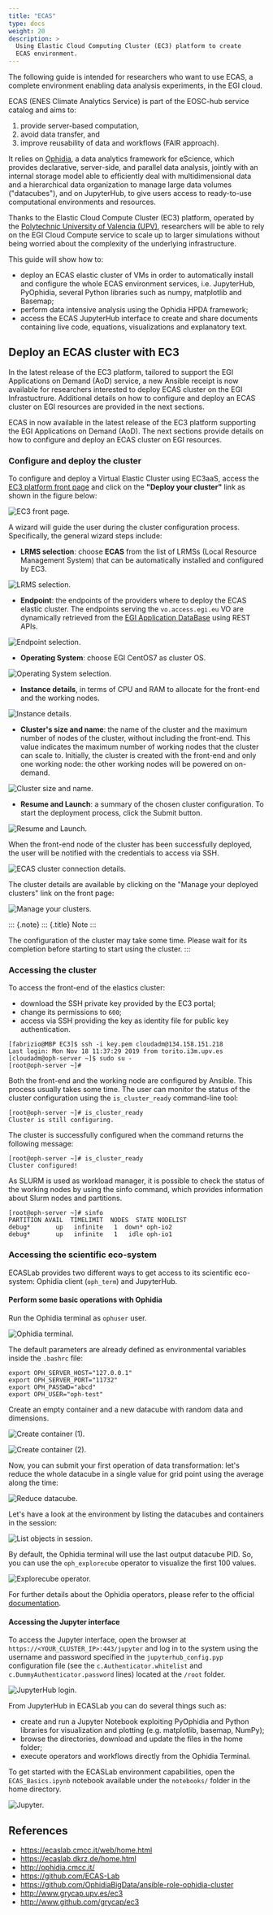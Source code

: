 ```yaml
---
title: "ECAS"
type: docs
weight: 20
description: >
  Using Elastic Cloud Computing Cluster (EC3) platform to create
  ECAS environment.
---
```


The following guide is intended for researchers who want to use ECAS, a
complete environment enabling data analysis experiments, in the EGI
cloud.

ECAS (ENES Climate Analytics Service) is part of the EOSC-hub service
catalog and aims to:

1.  provide server-based computation,
2.  avoid data transfer, and
3.  improve reusability of data and workflows (FAIR approach).

It relies on [Ophidia](http://ophidia.cmcc.it/), a data analytics
framework for eScience, which provides declarative, server-side, and
parallel data analysis, jointly with an internal storage model able to
efficiently deal with multidimensional data and a hierarchical data
organization to manage large data volumes ("datacubes"), and on
JupyterHub, to give users access to ready-to-use computational
environments and resources.

Thanks to the Elastic Cloud Compute Cluster (EC3) platform, operated by
the [Polytechnic University of Valencia
(UPV)](http://www.upv.es/index-en.html), researchers will be able to
rely on the EGI Cloud Compute service to scale up to larger simulations
without being worried about the complexity of the underlying
infrastructure.

This guide will show how to:

-   deploy an ECAS elastic cluster of VMs in order to automatically
    install and configure the whole ECAS environment services, i.e.
    JupyterHub, PyOphidia, several Python libraries such as numpy,
    matplotlib and Basemap;
-   perform data intensive analysis using the Ophidia HPDA framework;
-   access the ECAS JupyterHub interface to create and share documents
    containing live code, equations, visualizations and explanatory
    text.

## Deploy an ECAS cluster with EC3

In the latest release of the EC3 platform, tailored to support the EGI
Applications on Demand (AoD) service, a new Ansible receipt is now
available for researchers interested to deploy ECAS cluster on the EGI
Infrastuctrure. Additional details on how to configure and deploy an
ECAS cluster on EGI resources are provided in the next sections.

ECAS in now available in the latest release of the EC3 platform
supporting the EGI Applications on Demand (AoD). The next sections
provide details on how to configure and deploy an ECAS cluster on EGI
resources.

### Configure and deploy the cluster

To configure and deploy a Virtual Elastic Cluster using EC3aaS, access
the [EC3 platform front
page](https://servproject.i3m.upv.es/ec3-ltos/index.php) and click on
the **\"Deploy your cluster\"** link as shown in the figure below:

![EC3 front page.](../ecas-front.png)

A wizard will guide the user during the cluster configuration process.
Specifically, the general wizard steps include:

-   **LRMS selection**: choose **ECAS** from the list of LRMSs (Local
    Resource Management System) that can be automatically installed and
    configured by EC3.

![LRMS selection.](../ecas-lrms.png)

-   **Endpoint**: the endpoints of the providers where to deploy the
    ECAS elastic cluster. The endpoints serving the `vo.access.egi.eu`
    VO are dynamically retrieved from the [EGI Application
    DataBase](https://appdb.egi.eu/) using REST APIs.

![Endpoint selection.](../ecas-endpoint.png)

-   **Operating System**: choose EGI CentOS7 as cluster OS.

![Operating System selection.](../ecas-os.png)

-   **Instance details**, in terms of CPU and RAM to allocate for the
    front-end and the working nodes.

![Instance details.](../ecas-instance.png)

-   **Cluster's size and name**: the name of the cluster and the maximum
    number of nodes of the cluster, without including the front-end.
    This value indicates the maximum number of working nodes that the
    cluster can scale to. Initially, the cluster is created with the
    front-end and only one working node: the other working nodes will be
    powered on on-demand.

![Cluster size and name.](../ecas-size.png)

-   **Resume and Launch**: a summary of the chosen cluster
    configuration. To start the deployment process, click the Submit
    button.

![Resume and Launch.](../ecas-summary.png)

When the front-end node of the cluster has been successfully deployed,
the user will be notified with the credentials to access via SSH.

![ECAS cluster connection details.](../ecas-end.png)

The cluster details are available by clicking on the \"Manage your
deployed clusters\" link on the front page:

![Manage your clusters.](../ecas-manage.png)

::: {.note}
::: {.title}
Note
:::

The configuration of the cluster may take some time. Please wait for its
completion before starting to start using the cluster.
:::

### Accessing the cluster

To access the front-end of the elastics cluster:

-   download the SSH private key provided by the EC3 portal;
-   change its permissions to `600`;
-   access via SSH providing the key as identity file for public key
    authentication.

``` {.console}
[fabrizio@MBP EC3]$ ssh -i key.pem cloudadm@134.158.151.218
Last login: Mon Nov 18 11:37:29 2019 from torito.i3m.upv.es
[cloudadm@oph-server ~]$ sudo su -
[root@oph-server ~]#
```

Both the front-end and the working node are configured by Ansible. This
process usually takes some time. The user can monitor the status of the
cluster configuration using the `is_cluster_ready` command-line tool:

``` {.console}
[root@oph-server ~]# is_cluster_ready
Cluster is still configuring.
```

The cluster is successfully configured when the command returns the
following message:

``` {.console}
[root@oph-server ~]# is_cluster_ready
Cluster configured!
```

As SLURM is used as workload manager, it is possible to check the status
of the working nodes by using the sinfo command, which provides
information about Slurm nodes and partitions.

``` {.console}
[root@oph-server ~]# sinfo
PARTITION AVAIL  TIMELIMIT  NODES  STATE NODELIST
debug*       up   infinite   1  down* oph-io2
debug*       up   infinite   1   idle oph-io1
```

### Accessing the scientific eco-system

ECASLab provides two different ways to get access to its scientific
eco-system: Ophidia client (`oph_term`) and JupyterHub.

#### Perform some basic operations with Ophidia

Run the Ophidia terminal as `ophuser` user.

![Ophidia terminal.](../ecas-oph_term.png)

The default parameters are already defined as environmental variables
inside the `.bashrc` file:

``` {.console}
export OPH_SERVER_HOST="127.0.0.1"
export OPH_SERVER_PORT="11732"
export OPH_PASSWD="abcd"
export OPH_USER="oph-test"
```

Create an empty container and a new datacube with random data and
dimensions.

![Create container (1).](../ecas-container-1.png)

![Create container (2).](../ecas-container-2.png)

Now, you can submit your first operation of data transformation: let's
reduce the whole datacube in a single value for grid point using the
average along the time:

![Reduce datacube.](../ecas-reduce.png)

Let's have a look at the environment by listing the datacubes and
containers in the session:

![List objects in session.](../ecas-list.png)

By default, the Ophidia terminal will use the last output datacube PID.
So, you can use the `oph_explorecube` operator to visualize the first
100 values.

![Explorecube operator.](../ecas-explore.png)

For further details about the Ophidia operators, please refer to the
official [documentation](http://ophidia.cmcc.it/).

#### Accessing the Jupyter interface

To access the Jupyter interface, open the browser at
`https://<YOUR_CLUSTER_IP>:443/jupyter` and log in to the system using
the username and password specified in the `jupyterhub_config.pyp`
configuration file (see the `c.Authenticator.whitelist` and
`c.DummyAuthenticator.password` lines) located at the `/root` folder.

![JupyterHub login.](../ecas-jupyterhub.png)

From JupyterHub in ECASLab you can do several things such as:

-   create and run a Jupyter Notebook exploiting PyOphidia and Python
    libraries for visualization and plotting (e.g. matplotlib, basemap,
    NumPy);
-   browse the directories, download and update the files in the home
    folder;
-   execute operators and workflows directly from the Ophidia Terminal.

To get started with the ECASLab environment capabilities, open the
`ECAS_Basics.ipynb` notebook available under the `notebooks/` folder in
the home directory.

![Jupyter.](../ecas-jupyter.png)

References
----------

-   <https://ecaslab.cmcc.it/web/home.html>
-   <https://ecaslab.dkrz.de/home.html>
-   <http://ophidia.cmcc.it/>
-   <https://github.com/ECAS-Lab>
-   <https://github.com/OphidiaBigData/ansible-role-ophidia-cluster>
-   <http://www.grycap.upv.es/ec3>
-   <http://www.github.com/grycap/ec3>
